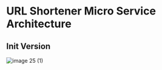 # URL Shortener Micro Service Architecture 
## Init Version
![image 25 (1)](https://github.com/user-attachments/assets/4ea43545-2fff-4f51-9f2a-44f783512f2d)
